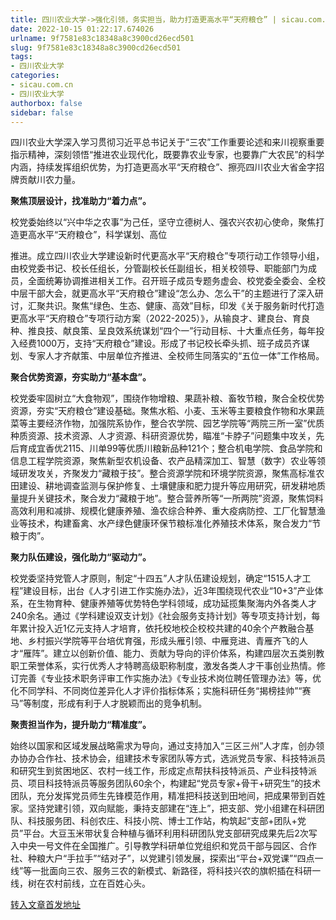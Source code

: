 ```yaml
---
title: 四川农业大学->强化引领，务实担当，助力打造更高水平“天府粮仓” | sicau.com.cn
date: 2022-10-15 01:22:17.674026
urlname: 9f7581e83c18348a8c3900cd26ecd501
slug: 9f7581e83c18348a8c3900cd26ecd501
tags: 
- 四川农业大学
categories:
- sicau.com.cn
- 四川农业大学
authorbox: false
sidebar: false
---
```

四川农业大学深入学习贯彻习近平总书记关于“三农”工作重要论述和来川视察重要指示精神，深刻领悟“推进农业现代化，既要靠农业专家，也要靠广大农民”的科学内涵，持续发挥组织优势，为打造更高水平“天府粮仓”、擦亮四川农业大省金字招牌贡献川农力量。

**聚焦顶层设计，找准助力“着力点”。**

校党委始终以“兴中华之农事”为己任，坚守立德树人、强农兴农初心使命，聚焦打造更高水平“天府粮仓”，科学谋划、高位
<!--more-->
推进。成立四川农业大学建设新时代更高水平“天府粮仓”专项行动工作领导小组，由校党委书记、校长任组长，分管副校长任副组长，相关校领导、职能部门为成员，全面统筹协调推进相关工作。召开班子成员专题务虚会、校党委全委会、全校中层干部大会，就更高水平“天府粮仓”建设“怎么办、怎么干”的主题进行了深入研讨，汇聚共识。聚焦“绿色、生态、健康、高效”目标，印发《关于服务新时代打造更高水平“天府粮仓”专项行动方案（2022-2025）》，从输良才、建良台、育良种、推良技、献良策、呈良效系统谋划“四个一”行动目标、十大重点任务，每年投入经费1000万，支持“天府粮仓”建设。形成了书记校长牵头抓、班子成员齐谋划、专家人才齐献策、中层单位齐推进、全校师生同落实的“五位一体”工作格局。

**聚合优势资源，夯实助力“基本盘”。**

校党委牢固树立“大食物观”，围绕作物增粮、果蔬补粮、畜牧节粮，聚合全校优势资源，夯实“天府粮仓”建设基础。聚焦水稻、小麦、玉米等主要粮食作物和水果蔬菜等主要经济作物，加强院系协作，整合农学院、园艺学院等“两院三所一室”优质种质资源、技术资源、人才资源、科研资源优势，瞄准“卡脖子”问题集中攻关，先后育成宜香优2115、川单99等优质川粮新品种121个；整合机电学院、食品学院和信息工程学院资源，聚焦新型农机设备、农产品精深加工、智慧（数字）农业等领域研发攻关，齐聚发力“藏粮于技”。整合资源学院和环境学院资源，聚焦高标准农田建设、耕地调查监测与保护修复、土壤健康和肥力提升等应用研究，研发耕地质量提升关键技术，聚合发力“藏粮于地”。整合营养所等“一所两院”资源，聚焦饲料高效利用和减排、规模化健康养殖、渔农综合种养、重大疫病防控、工厂化智慧渔业等技术，构建畜禽、水产绿色健康环保节粮标准化养殖技术体系，聚合发力“节粮于肉”。

**聚力队伍建设，强化助力“驱动力”。**

校党委坚持党管人才原则，制定“十四五”人才队伍建设规划，确定“1515人才工程”建设目标，出台《人才引进工作实施办法》，近3年围绕现代农业“10+3”产业体系，在生物育种、健康养殖等优势特色学科领域，成功延揽集聚海内外各类人才240余名。通过《学科建设双支计划》《社会服务支持计划》等专项支持计划，每年累计投入近1亿元支持人才培育，依托校地校企校校共建的40余个产教融合基地、乡村振兴学院等平台培优育强，形成头雁引领、中雁竞进、青雁齐飞的人才“雁阵”。建立以创新价值、能力、贡献为导向的评价体系，构建四层次五类别教职工荣誉体系，实行优秀人才特聘高级职称制度，激发各类人才干事创业热情。修订完善《专业技术职务评审工作实施办法》《专业技术岗位聘任管理办法》等，优化不同学科、不同岗位差异化人才评价指标体系；实施科研任务“揭榜挂帅”“赛马”等制度，形成有利于人才脱颖而出的竞争机制。

**聚责担当作为，提升助力“精准度”。**

始终以国家和区域发展战略需求为导向，通过支持加入“三区三州”人才库，创办领办协办合作社、技术协会，组建技术专家团队等方式，选派党员专家、科技特派员和研究生到贫困地区、农村一线工作，形成定点帮扶科技特派员、产业科技特派员、项目科技特派员等服务团队60余个，构建起“党员专家+骨干+研究生”的技术团队，充分发挥党员师生先锋模范作用，精准把科技送到田地间，把成果带到百姓家。坚持党建引领，双向赋能，秉持支部建在“连上”，把支部、党小组建在科研团队、科技服务团、科创农庄、科技小院、博士工作站，构筑起“支部+团队+党员”平台。大豆玉米带状复合种植与循环利用科研团队党支部研究成果先后2次写入中央一号文件在全国推广。引导教学科研单位党组织和党员干部与园区、合作社、种粮大户“手拉手”“结对子”，以党建引领发展，探索出“平台+双党课”“四点一线”等一批面向三农、服务三农的新模式、新路径，将科技兴农的旗帜插在科研一线，树在农村前线，立在百姓心头。



[转入文章首发地址](https://news.sicau.edu.cn/info/1135/69810.htm)